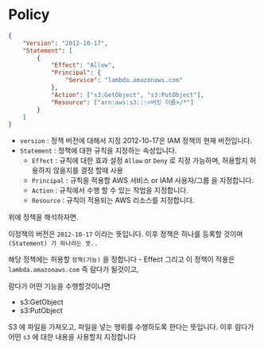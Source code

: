 # Policy

```json
{
    "Version": "2012-10-17",
    "Statement": [
        {
            "Effect": "Allow",
            "Principal": {
                "Service": "lambda.amazonaws.com"
            },
            "Action": ["s3:GetObject", "s3:PutObject"],
            "Resource": ["arn:aws:s3:::<버킷 이름>/*"]
        }
    ]
}
```

-   `version` : 정책 버전에 대해서 지정 2012-10-17은 IAM 정책의 현재 버전입니다.
-   `Statement` : 정책에 대한 규칙을 지정하는 속성입니다.
    -   `Effect` : 규칙에 대한 효과 설정 `Allow` or `Deny` 로 지정 가능하며, 허용할지 허용하지 않을지를 결정 할때 사용
    -   `Principal` : 규칙을 적용할 AWS 서비스 or IAM 사용자/그룹 을 지정합니다.
    -   `Action` : 규칙에서 수행 할 수 있는 작업을 지정합니다.
    -   `Resource` : 규칙이 적용되는 AWS 리소스를 지정합니다.

위에 정책을 해석하자면.

이정책의 버전은 `2012-10-17` 이라는 뜻입니다.
이후 정책은 하나를 등록할 것이며 `(Statement) 가 하나라는 뜻..`

해당 정책에는 허용할 `정책(기능)` 을 정합니다 - Effect
그리고 이 정책이 적용은 `lambda.amazonaws.com` 즉 람다가 될것이고,

람다가 어떤 기능을 수행할것이냐면

-   s3:GetObject
-   s3:PutObject

S3 에 파일을 가져오고, 파일을 넣는 행위를 수행하도록 한다는 뜻입니다.
이후 람다가 어떤 `s3` 에 대한 내용을 사용할지 지정합니다
